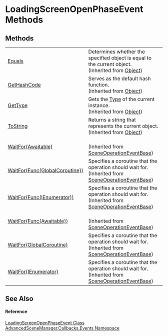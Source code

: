 # LoadingScreenOpenPhaseEvent Methods




## Methods
<table>
<tr>
<td><a href="https://learn.microsoft.com/dotnet/api/system.object.equals#system-object-equals(system-object)" target="_blank" rel="noopener noreferrer">Equals</a></td>
<td>Determines whether the specified object is equal to the current object.<br />(Inherited from <a href="https://learn.microsoft.com/dotnet/api/system.object" target="_blank" rel="noopener noreferrer">Object</a>)</td></tr>
<tr>
<td><a href="https://learn.microsoft.com/dotnet/api/system.object.gethashcode" target="_blank" rel="noopener noreferrer">GetHashCode</a></td>
<td>Serves as the default hash function.<br />(Inherited from <a href="https://learn.microsoft.com/dotnet/api/system.object" target="_blank" rel="noopener noreferrer">Object</a>)</td></tr>
<tr>
<td><a href="https://learn.microsoft.com/dotnet/api/system.object.gettype" target="_blank" rel="noopener noreferrer">GetType</a></td>
<td>Gets the <a href="https://learn.microsoft.com/dotnet/api/system.type" target="_blank" rel="noopener noreferrer">Type</a> of the current instance.<br />(Inherited from <a href="https://learn.microsoft.com/dotnet/api/system.object" target="_blank" rel="noopener noreferrer">Object</a>)</td></tr>
<tr>
<td><a href="https://learn.microsoft.com/dotnet/api/system.object.tostring" target="_blank" rel="noopener noreferrer">ToString</a></td>
<td>Returns a string that represents the current object.<br />(Inherited from <a href="https://learn.microsoft.com/dotnet/api/system.object" target="_blank" rel="noopener noreferrer">Object</a>)</td></tr>
<tr>
<td><a href="M_AdvancedSceneManager_Callbacks_Events_SceneOperationEventBase_WaitFor_5.md">WaitFor(Awaitable)</a></td>
<td><br />(Inherited from <a href="T_AdvancedSceneManager_Callbacks_Events_SceneOperationEventBase.md">SceneOperationEventBase</a>)</td></tr>
<tr>
<td><a href="M_AdvancedSceneManager_Callbacks_Events_SceneOperationEventBase_WaitFor_2.md">WaitFor(Func(GlobalCoroutine))</a></td>
<td>Specifies a coroutine that the operation should wait for.<br />(Inherited from <a href="T_AdvancedSceneManager_Callbacks_Events_SceneOperationEventBase.md">SceneOperationEventBase</a>)</td></tr>
<tr>
<td><a href="M_AdvancedSceneManager_Callbacks_Events_SceneOperationEventBase_WaitFor_3.md">WaitFor(Func(IEnumerator))</a></td>
<td>Specifies a coroutine that the operation should wait for.<br />(Inherited from <a href="T_AdvancedSceneManager_Callbacks_Events_SceneOperationEventBase.md">SceneOperationEventBase</a>)</td></tr>
<tr>
<td><a href="M_AdvancedSceneManager_Callbacks_Events_SceneOperationEventBase_WaitFor_4.md">WaitFor(Func(Awaitable))</a></td>
<td><br />(Inherited from <a href="T_AdvancedSceneManager_Callbacks_Events_SceneOperationEventBase.md">SceneOperationEventBase</a>)</td></tr>
<tr>
<td><a href="M_AdvancedSceneManager_Callbacks_Events_SceneOperationEventBase_WaitFor.md">WaitFor(GlobalCoroutine)</a></td>
<td>Specifies a coroutine that the operation should wait for.<br />(Inherited from <a href="T_AdvancedSceneManager_Callbacks_Events_SceneOperationEventBase.md">SceneOperationEventBase</a>)</td></tr>
<tr>
<td><a href="M_AdvancedSceneManager_Callbacks_Events_SceneOperationEventBase_WaitFor_1.md">WaitFor(IEnumerator)</a></td>
<td>Specifies a coroutine that the operation should wait for.<br />(Inherited from <a href="T_AdvancedSceneManager_Callbacks_Events_SceneOperationEventBase.md">SceneOperationEventBase</a>)</td></tr>
</table>

## See Also


#### Reference
<a href="T_AdvancedSceneManager_Callbacks_Events_LoadingScreenOpenPhaseEvent.md">LoadingScreenOpenPhaseEvent Class</a>  
<a href="N_AdvancedSceneManager_Callbacks_Events.md">AdvancedSceneManager.Callbacks.Events Namespace</a>  
